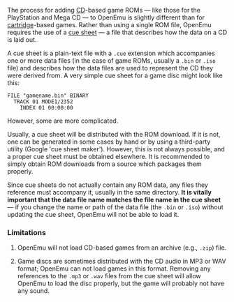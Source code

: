 The process for adding [CD](http://en.wikipedia.org/wiki/Compact_disc)-based game ROMs — like those for the PlayStation and Mega CD — to OpenEmu is slightly different than for [cartridge](http://en.wikipedia.org/wiki/ROM_cartridge)-based games. Rather than using a single ROM file, OpenEmu requires the use of a [cue sheet](http://en.wikipedia.org/wiki/Cue_sheet_%28computing%29) — a file that describes how the data on a CD is laid out.

A cue sheet is a plain-text file with a `.cue` extension which accompanies one or more data files (in the case of game ROMs, usually a `.bin` or `.iso` file) and describes how the data files are used to represent the CD they were derived from. A very simple cue sheet for a game disc might look like this:

```
FILE "gamename.bin" BINARY
  TRACK 01 MODE1/2352
    INDEX 01 00:00:00
```

However, some are more complicated.

Usually, a cue sheet will be distributed with the ROM download. If it is not, one can be generated in some cases by hand or by using a third-party utility (Google 'cue sheet maker'). However, this is not always possible, and a proper cue sheet must be obtained elsewhere. It is recommended to simply obtain ROM downloads from a source which packages them properly.

Since cue sheets do not actually contain any ROM data, any files they reference must accompany it, usually in the same directory. **It is vitally important that the data file name matches the file name in the cue sheet** — if you change the name or path of the data file (the `.bin` or `.iso`) without updating the cue sheet, OpenEmu will not be able to load it.

### Limitations

1. OpenEmu will not load CD-based games from an archive (e.g., `.zip`) file.

2. Game discs are sometimes distributed with the CD audio in MP3 or WAV format; OpenEmu can not load games in this format. Removing any references to the `.mp3` or `.wav` files from the cue sheet will allow OpenEmu to load the disc properly, but the game will probably not have any sound.
